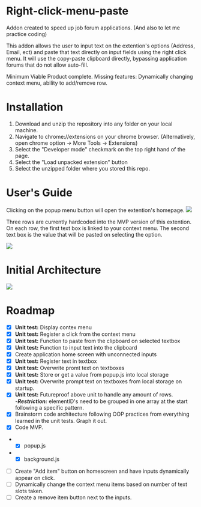 # Right-click-menu-paste
Addon created to speed up job forum applications. 
(And also to let me practice coding)

This addon allows the user to input text on the extention's options (Address, Email, ect) and paste that text directly on input fields using the right click menu. It will use the copy-paste clipboard directly, bypassing application forums that do not allow auto-fill.

Minimum Viable Product complete. 
Missing features: Dynamically changing context menu, ability to add/remove row.

# Installation

1) Download and unzip the repository into any folder on your local machine. 
2) Navigate to chrome://extensions on your chrome browser. (Alternatively, open chrome option -> More Tools -> Extensions) 
3) Select the "Developer mode" checkmark on the top right hand of the page. 
4) Select the "Load unpacked extension" button
5) Select the unzipped folder where you stored this repo. 

# User's Guide

Clicking on the popup menu button will open the extention's homepage. 
<img src="https://i.imgur.com/RTrtOo5.png?1">

Three rows are currently hardcoded into the MVP version of this extention. 
On each row, the first text box is linked to your context menu.
The second text box is the value that will be pasted on selecting the option.

<img src="https://i.imgur.com/k9yl0Ff.png?1">



# Initial Architecture

<img src="https://i.imgur.com/BQkVcsW.png?1">

# Roadmap 

- [x] **Unit test:** Display contex menu
- [X] **Unit test:** Register a click from the context menu
- [X] **Unit test:** Function to paste from the clipboard on selected textbox
- [X] **Unit test:** Function to input text into the clipboard
- [X] Create application home screen with unconnected inputs
- [X] **Unit test:** Register text in textbox
- [X] **Unit test:** Overwrite promt text on textboxes
- [X] **Unit test:** Store or get a value from popup.js into local storage
- [X] **Unit test:** Overwrite prompt text on textboxes from local storage on startup.  
- [X] **Unit test:** Futureproof above unit to handle any amount of rows.  
  -***Restriction:*** elementID's need to be grouped in one array at the start following a specific pattern.
- [X] Brainstorm code architecture following OOP practices from everything learned in the unit tests. Graph it out. 
- [X] Code MVP.
 - - [x] popup.js
 - - [X] background.js
- [ ] Create "Add item" button on homescreen and have inputs dynamically appear on click.
- [ ] Dynamically change the context menu items based on number of text slots taken.
- [ ] Create a remove item button next to the inputs. 

